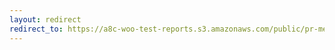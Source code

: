 ```yaml
---
layout: redirect
redirect_to: https://a8c-woo-test-reports.s3.amazonaws.com/public/pr-merge/40977/e2e/index.html
---
```

